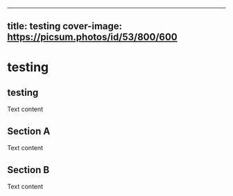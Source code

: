 
---
title: testing
cover-image: https://picsum.photos/id/53/800/600
---

# testing <!--{ as="video" mode="hero" src="https://dlmultimedia.esa.int/download/public/videos/2023/06/010/2306_010_AR_EN.mp4" }-->

## testing

Text content

## Section A
Text content

## Section B
Text content
        